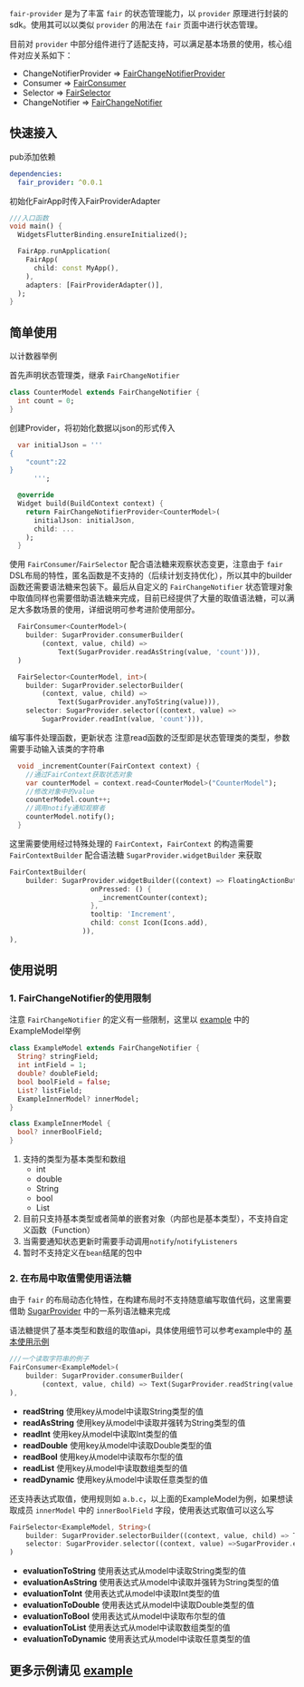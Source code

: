 `fair-provider` 是为了丰富 `fair` 的状态管理能力，以 `provider` 原理进行封装的sdk。使用其可以以类似 `provider` 的用法在 `fair` 页面中进行状态管理。

目前对 `provider` 中部分组件进行了适配支持，可以满足基本场景的使用，核心组件对应关系如下：
- ChangeNotifierProvider =>  [FairChangeNotifierProvider]()
- Consumer =>  [FairConsumer]()
- Selector =>  [FairSelector]()
- ChangeNotifier =>  [FairChangeNotifier]()

## 快速接入
pub添加依赖
```yaml
dependencies:
  fair_provider: ^0.0.1
```

初始化FairApp时传入FairProviderAdapter
```dart
///入口函数
void main() {
  WidgetsFlutterBinding.ensureInitialized();

  FairApp.runApplication(
    FairApp(
      child: const MyApp(),
    ),
    adapters: [FairProviderAdapter()],
  );
}
```

## 简单使用
以计数器举例

首先声明状态管理类，继承 `FairChangeNotifier`

```dart
class CounterModel extends FairChangeNotifier {
  int count = 0;
}
```
创建Provider，将初始化数据以json的形式传入
```dart
  var initialJson = '''
{
    "count":22
}
      ''';

  @override
  Widget build(BuildContext context) {
    return FairChangeNotifierProvider<CounterModel>(
      initialJson: initialJson,
      child: ...
    );
  }
```
使用 `FairConsumer`/`FairSelector` 配合语法糖来观察状态变更，注意由于 `fair` DSL布局的特性，匿名函数是不支持的（后续计划支持优化），所以其中的builder函数还需要语法糖来包装下。最后从自定义的 `FairChangeNotifier` 状态管理对象中取值同样也需要借助语法糖来完成，目前已经提供了大量的取值语法糖，可以满足大多数场景的使用，详细说明可参考进阶使用部分。
```dart
  FairConsumer<CounterModel>(
    builder: SugarProvider.consumerBuilder(
        (context, value, child) =>
            Text(SugarProvider.readAsString(value, 'count'))),
  )
```
```dart
  FairSelector<CounterModel, int>(
    builder: SugarProvider.selectorBuilder(
        (context, value, child) =>
            Text(SugarProvider.anyToString(value))),
    selector: SugarProvider.selector((context, value) =>
        SugarProvider.readInt(value, 'count'))),
```
编写事件处理函数，更新状态
注意read函数的泛型即是状态管理类的类型，参数需要手动输入该类的字符串
```dart
  void _incrementCounter(FairContext context) {
    //通过FairContext获取状态对象
    var counterModel = context.read<CounterModel>("CounterModel");
    //修改对象中的value
    counterModel.count++;
    //调用notify通知观察者
    counterModel.notify();
  }
```
这里需要使用经过特殊处理的 `FairContext`，`FairContext` 的构造需要 `FairContextBuilder` 配合语法糖 `SugarProvider.widgetBuilder` 来获取
```dart
FairContextBuilder(
    builder: SugarProvider.widgetBuilder((context) => FloatingActionButton(
                    onPressed: () {
                      _incrementCounter(context);
                    },
                    tooltip: 'Increment',
                    child: const Icon(Icons.add),
                  )),
),
```

## 使用说明

### 1. FairChangeNotifier的使用限制

注意 `FairChangeNotifier` 的定义有一些限制，这里以 [example]() 中的ExampleModel举例

```dart
class ExampleModel extends FairChangeNotifier {
  String? stringField;
  int intField = 1;
  double? doubleField;
  bool boolField = false;
  List? listField;
  ExampleInnerModel? innerModel;
}

class ExampleInnerModel {
  bool? innerBoolField;
}
```

1. 支持的类型为基本类型和数组
   - int
   - double
   - String
   - bool
   - List
2. 目前只支持基本类型或者简单的嵌套对象（内部也是基本类型），不支持自定义函数（Function）
3. 当需要通知状态更新时需要手动调用`notify`/`notifyListeners`
4. 暂时不支持定义在`bean`结尾的包中

### 2. 在布局中取值需使用语法糖

由于 `fair` 的布局动态化特性，在构建布局时不支持随意编写取值代码，这里需要借助 [SugarProvider]() 中的一系列语法糖来完成

语法糖提供了基本类型和数组的取值api，具体使用细节可以参考example中的 [基本使用示例]()
```dart
///一个读取字符串的例子
FairConsumer<ExampleModel>(
    builder: SugarProvider.consumerBuilder(
        (context, value, child) => Text(SugarProvider.readString(value, 'stringField'))),
),
```
- **readString** 使用key从model中读取String类型的值
- **readAsString** 使用key从model中读取并强转为String类型的值
- **readInt** 使用key从model中读取Int类型的值
- **readDouble** 使用key从model中读取Double类型的值
- **readBool** 使用key从model中读取布尔型的值
- **readList** 使用key从model中读取数组类型的值
- **readDynamic** 使用key从model中读取任意类型的值

还支持表达式取值，使用规则如 `a.b.c`，以上面的ExampleModel为例，如果想读取成员 `innerModel` 中的 `innerBoolField` 字段，使用表达式取值可以这么写
```dart
FairSelector<ExampleModel, String>(
    builder: SugarProvider.selectorBuilder((context, value, child) => Text(value)),
    selector: SugarProvider.selector((context, value) =>SugarProvider.evaluationAsString(value, 'innerModel.innerBoolField'))
)
```
- **evaluationToString** 使用表达式从model中读取String类型的值
- **evaluationAsString** 使用表达式从model中读取并强转为String类型的值
- **evaluationToInt** 使用表达式从model中读取Int类型的值
- **evaluationToDouble** 使用表达式从model中读取Double类型的值
- **evaluationToBool** 使用表达式从model中读取布尔型的值
- **evaluationToList** 使用表达式从model中读取数组类型的值
- **evaluationToDynamic** 使用表达式从model中读取任意类型的值

## 更多示例请见 [example]()